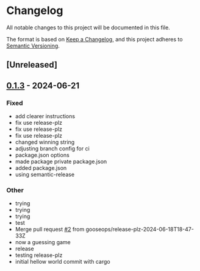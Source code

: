 # Changelog
All notable changes to this project will be documented in this file.

The format is based on [Keep a Changelog](https://keepachangelog.com/en/1.0.0/),
and this project adheres to [Semantic Versioning](https://semver.org/spec/v2.0.0.html).

## [Unreleased]

## [0.1.3](https://github.com/gooseops/hello_world/compare/v0.1.2...v0.1.3) - 2024-06-21

### Fixed
- add clearer instructions
- fix use release-plz
- fix use release-plz
- fix use release-plz
- changed winning string
- adjusting branch config for ci
- package.json options
- made package private package.json
- added package.json
- using semantic-release

### Other
- trying
- trying
- trying
- test
- Merge pull request [#2](https://github.com/gooseops/hello_world/pull/2) from gooseops/release-plz-2024-06-18T18-47-33Z
- now a guessing game
- release
- testing release-plz
- initial hellow world commit with cargo
